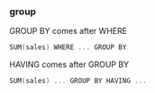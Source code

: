 ### group

GROUP BY comes after WHERE
```c
SUM(sales) WHERE ... GROUP BY 
```
HAVING comes after GROUP BY
```c
SUM(sales) ... GROUP BY HAVING ...
```

